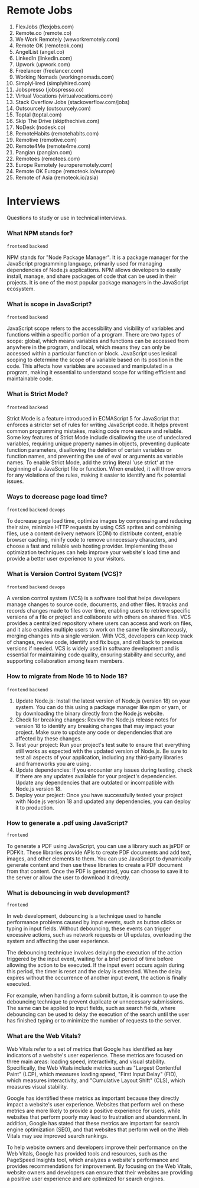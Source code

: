 # Remote Jobs

1. FlexJobs (flexjobs.com)
2. Remote.co (remote.co)
3. We Work Remotely (weworkremotely.com)
4. Remote OK (remoteok.com)
5. AngelList (angel.co)
6. LinkedIn (linkedin.com)
7. Upwork (upwork.com)
8. Freelancer (freelancer.com)
9. Working Nomads (workingnomads.com)
10. SimplyHired (simplyhired.com)
11. Jobspresso (jobspresso.co)
12. Virtual Vocations (virtualvocations.com)
13. Stack Overflow Jobs (stackoverflow.com/jobs)
14. Outsourcely (outsourcely.com)
15. Toptal (toptal.com)
16. Skip The Drive (skipthechive.com)
17. NoDesk (nodesk.co)
18. RemoteHabits (remotehabits.com)
19. Remotive (remotive.com)
20. Remote4Me (remote4me.com)
21. Pangian (pangian.com)
22. Remotees (remotees.com)
23. Europe Remotely (europeremotely.com)
24. Remote OK Europe (remoteok.io/europe)
25. Remote of Asia (remoteok.io/asia)



# Interviews
Questions to study or use in technical interviews.

### What NPM stands for? 
`frontend` `backend`

NPM stands for "Node Package Manager". It is a package manager for the JavaScript programming language, primarily used for managing dependencies of Node.js applications. NPM allows developers to easily install, manage, and share packages of code that can be used in their projects. It is one of the most popular package managers in the JavaScript ecosystem.

### What is scope in JavaScript? 
`frontend` `backend`

JavaScript scope refers to the accessibility and visibility of variables and functions within a specific portion of a program. There are two types of scope: global, which means variables and functions can be accessed from anywhere in the program, and local, which means they can only be accessed within a particular function or block. JavaScript uses lexical scoping to determine the scope of a variable based on its position in the code. This affects how variables are accessed and manipulated in a program, making it essential to understand scope for writing efficient and maintainable code.

### What is Strict Mode?
`frontend` `backend`

Strict Mode is a feature introduced in ECMAScript 5 for JavaScript that enforces a stricter set of rules for writing JavaScript code. It helps prevent common programming mistakes, making code more secure and reliable. Some key features of Strict Mode include disallowing the use of undeclared variables, requiring unique property names in objects, preventing duplicate function parameters, disallowing the deletion of certain variables or function names, and preventing the use of eval or arguments as variable names. To enable Strict Mode, add the string literal 'use strict' at the beginning of a JavaScript file or function. When enabled, it will throw errors for any violations of the rules, making it easier to identify and fix potential issues.

### Ways to decrease page load time?
`frontend` `backend` `devops`

To decrease page load time, optimize images by compressing and reducing their size, minimize HTTP requests by using CSS sprites and combining files, use a content delivery network (CDN) to distribute content, enable browser caching, minify code to remove unnecessary characters, and choose a fast and reliable web hosting provider. Implementing these optimization techniques can help improve your website's load time and provide a better user experience to your visitors.

### What is Version Control System (VCS)?
`frontend` `backend` `devops`

A version control system (VCS) is a software tool that helps developers manage changes to source code, documents, and other files. It tracks and records changes made to files over time, enabling users to retrieve specific versions of a file or project and collaborate with others on shared files. VCS provides a centralized repository where users can access and work on files, and it also enables multiple users to work on the same file simultaneously, merging changes into a single version. With VCS, developers can keep track of changes, review code, identify and fix bugs, and roll back to previous versions if needed. VCS is widely used in software development and is essential for maintaining code quality, ensuring stability and security, and supporting collaboration among team members.

### How to migrate from Node 16 to Node 18?
`frontend` `backend`

1. Update Node.js: Install the latest version of Node.js (version 18) on your system. You can do this using a package manager like npm or yarn, or by downloading the binary directly from the Node.js website.
2. Check for breaking changes: Review the Node.js release notes for version 18 to identify any breaking changes that may impact your project. Make sure to update any code or dependencies that are affected by these changes.
3. Test your project: Run your project's test suite to ensure that everything still works as expected with the updated version of Node.js. Be sure to test all aspects of your application, including any third-party libraries and frameworks you are using.
4. Update dependencies: If you encounter any issues during testing, check if there are any updates available for your project's dependencies. Update any dependencies that are outdated or incompatible with Node.js version 18.
5. Deploy your project: Once you have successfully tested your project with Node.js version 18 and updated any dependencies, you can deploy it to production.

### How to generate a .pdf using JavaScript?
`frontend`

To generate a PDF using JavaScript, you can use a library such as jsPDF or PDFKit. These libraries provide APIs to create PDF documents and add text, images, and other elements to them. You can use JavaScript to dynamically generate content and then use these libraries to create a PDF document from that content. Once the PDF is generated, you can choose to save it to the server or allow the user to download it directly.

### What is debouncing in web development?
`frontend`

In web development, debouncing is a technique used to handle performance problems caused by input events, such as button clicks or typing in input fields. Without debouncing, these events can trigger excessive actions, such as network requests or UI updates, overloading the system and affecting the user experience.

The debouncing technique involves delaying the execution of the action triggered by the input event, waiting for a brief period of time before allowing the action to be executed. If the input event occurs again during this period, the timer is reset and the delay is extended. When the delay expires without the occurrence of another input event, the action is finally executed.

For example, when handling a form submit button, it is common to use the debouncing technique to prevent duplicate or unnecessary submissions. The same can be applied to input fields, such as search fields, where debouncing can be used to delay the execution of the search until the user has finished typing or to minimize the number of requests to the server.

### What are the Web Vitals?

Web Vitals refer to a set of metrics that Google has identified as key indicators of a website's user experience. These metrics are focused on three main areas: loading speed, interactivity, and visual stability. Specifically, the Web Vitals include metrics such as "Largest Contentful Paint" (LCP), which measures loading speed, "First Input Delay" (FID), which measures interactivity, and "Cumulative Layout Shift" (CLS), which measures visual stability.

Google has identified these metrics as important because they directly impact a website's user experience. Websites that perform well on these metrics are more likely to provide a positive experience for users, while websites that perform poorly may lead to frustration and abandonment. In addition, Google has stated that these metrics are important for search engine optimization (SEO), and that websites that perform well on the Web Vitals may see improved search rankings.

To help website owners and developers improve their performance on the Web Vitals, Google has provided tools and resources, such as the PageSpeed Insights tool, which analyzes a website's performance and provides recommendations for improvement. By focusing on the Web Vitals, website owners and developers can ensure that their websites are providing a positive user experience and are optimized for search engines.
